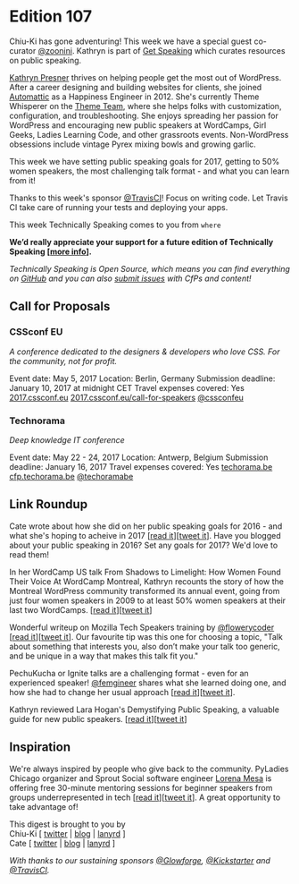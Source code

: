 # Edition 107

Chiu-Ki has gone adventuring! This week we have a special guest co-curator [@zoonini](http://twitter.con/zoonini). Kathryn is part of [Get Speaking](https://getspeak.in/) which curates resources on public speaking.

[Kathryn Presner](https://kpresner.com/) thrives on helping people get the most out of WordPress. After a career designing and building websites for clients, she joined [Automattic](https://automattic.com/) as a Happiness Engineer in 2012. She's currently Theme Whisperer on the [Theme Team](https://themeshaper.com/), where she helps folks with customization, configuration, and troubleshooting. She enjoys spreading her passion for WordPress and encouraging new public speakers at WordCamps, Girl Geeks, Ladies Learning Code, and other grassroots events. Non-WordPress obsessions include vintage Pyrex mixing bowls and growing garlic.

This week we have setting public speaking goals for 2017, getting to 50% women speakers, the most challenging talk format - and what you can learn from it!

Thanks to this week's sponsor [@TravisCI](http://twitter.com/travisci)! Focus on writing code. Let Travis CI take care of running your tests and deploying your apps.

This week Technically Speaking comes to you from `where`

**We’d really appreciate your support for a future edition of Technically Speaking [[more info](http://www.techspeak.email/sponsorship/)].**  

*Technically Speaking is Open Source, which means you can find everything on [GitHub](https://github.com/catehstn/technically-speaking/) and you can also [submit issues](https://github.com/catehstn/technically-speaking/issues/new) with CfPs and content!*  

## Call for Proposals

### CSSconf EU
*A conference dedicated to the designers & developers who love CSS. For the community, not for profit.* 
 
Event date: May 5, 2017
Location: Berlin, Germany
Submission deadline: January 10, 2017 at midnight CET
Travel expenses covered: Yes
[2017.cssconf.eu](http://2017.cssconf.eu/)
[2017.cssconf.eu/call-for-speakers](http://2017.cssconf.eu/call-for-speakers/)
[@cssconfeu](https://twitter.com/cssconfeu)

### Technorama
*Deep knowledge IT conference* 
 
Event date: May 22 - 24, 2017
Location: Antwerp, Belgium
Submission deadline: January 16, 2017
Travel expenses covered: Yes
[techorama.be](http://techorama.be/)
[cfp.techorama.be](http://cfp.techorama.be)
[@techoramabe](https://twitter.com/techoramabe)


## Link Roundup

Cate wrote about how she did on her public speaking goals for 2016 - and what she's hoping to acheive in 2017 [[read it](https://cate.blog/2016/12/15/2016-speaking-and-2017-goals/)][[tweet it](https://twitter.com/home?status=%20https%3A//cate.blog/2016/12/15/2016-speaking-and-2017-goals/%20via%20%40techspeakdigest)]. Have you blogged about your public speaking in 2016? Set any goals for 2017? We'd love to read them!

In her WordCamp US talk From Shadows to Limelight: How Women Found Their Voice At WordCamp Montreal, Kathryn recounts the story of how the Montreal WordPress community transformed its annual event, going from just four women speakers in 2009 to at least 50% women speakers at their last two WordCamps. [[read it](https://kpresner.com/2016/12/12/women-wordcamp-montreal/)][[tweet it](https://twitter.com/home?status=%20https%3A//kpresner.com/2016/12/12/women-wordcamp-montreal/%20via%20%40techspeakdigest)]

Wonderful writeup on Mozilla Tech Speakers training by [@flowerycoder](http://twitter.com/flowerycoder) [[read it](https://alaashaheen.wordpress.com/2016/10/10/mozilla-tech-speaking-meetup-in-berlin/)][[tweet it](https://twitter.com/home?status=%20by%20%40flowerycoder%20https%3A//alaashaheen.wordpress.com/2016/10/10/mozilla-tech-speaking-meetup-in-berlin/%20via%20%40techspeakdigest)]. Our favourite tip was this one for choosing a topic, "Talk about something that interests you, also don’t make your talk too generic, and be unique in a way that makes this talk fit you."

PechuKucha or Ignite talks are a challenging format - even for an experienced speaker! [@femgineer](http://twitter.com/femgineer) shares what she learned doing one, and how she had to change her usual approach [[read it](http://femgineer.com/2016/10/lightning-talks-make-better-presenter/)][[tweet it](https://twitter.com/home?status=%20by%20%40femgineer%20http%3A//femgineer.com/2016/10/lightning-talks-make-better-presenter/%20via%20%40techspeakdigest)].

Kathryn reviewed Lara Hogan's Demystifying Public Speaking, a valuable guide for new public speakers. [[read it](https://getspeak.in/2016/12/17/demystifying-public-speaking/)][[tweet it](https://twitter.com/home?status=%20https%3A//getspeak.in/2016/12/17/demystifying-public-speaking/%20via%20%40techspeakdigest)]

## Inspiration

We're always inspired by people who give back to the community. PyLadies Chicago organizer and Sprout Social software engineer [Lorena Mesa](http://lorenamesa.com/) is offering free 30-minute mentoring sessions for beginner speakers from groups underrepresented in tech [[read it](https://goo.gl/tngkmk)][[tweet it](https://twitter.com/home?status=%20https%3A//goo.gl/tngkmk%20via%20%40techspeakdigest)]. A great opportunity to take advantage of!


This digest is brought to you by  
Chiu-Ki [ [twitter](https://twitter.com/chiuki) | [blog](http://blog.sqisland.com/) | [lanyrd](http://lanyrd.com/profile/chiuki/) ]  
Cate [ [twitter](https://twitter.com/catehstn) | [blog](http://www.catehuston.com/blog/) | [lanyrd](http://lanyrd.com/profile/catehstn/) ]

*With thanks to our sustaining sponsors [@Glowforge](http://twitter.com/glowforge), [@Kickstarter](http://twitter.com/kickstarter) and [@TravisCI](http://twitter.com/travisci).*
